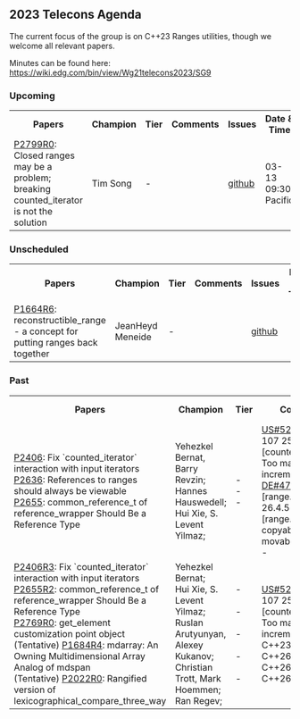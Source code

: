 ## 2023 Telecons Agenda

The current focus of the group is on C++23 Ranges utilities, though we welcome all relevant papers.

Minutes can be found here: https://wiki.edg.com/bin/view/Wg21telecons2023/SG9

### Upcoming

<table>
<tr>
<th>Papers
<th>Champion
<th>Tier
<th>Comments 
<th>Issues
<th>Date & Time

<tr>
  
<td>
<a href="https://www.open-std.org/jtc1/sc22/wg21/docs/papers/2023/p2799r0.html">P2799R0</a>: Closed ranges may be a problem; breaking counted_iterator is not the solution
<td>
  Tim Song
<td>
  -
<td>
<td><a href="http://wg21.link/P2799/github">github</a>
<td>03-13 <br/> 09:30 Pacific

</table>
  
### Unscheduled
  
<table>
<tr>
<th>Papers
<th>Champion
<th>Tier
<th>Comments 
<th>Issues
<th>Date & Time

<tr>
<td><a href="https://isocpp.org/files/papers/P1664R6.html">P1664R6</a>: reconstructible_range - a concept for putting ranges back together
<td>JeanHeyd Meneide
<td>-
<td>
<br/>
<td><a href="http://wg21.link/P1664/github">github</a>
<td>

<!---  
Deffered by LEWG
<br/><a href="https://cplusplus.github.io/LWG/issue3534">LWG3534</a>: ranges::set_intersection and ranges::set_difference algorithm requirements are too strict
<br/><a href="http://wg21.link/LWG3534/github">github</a>
-->

</table>

### Past

<table>
<tr>
<th>Papers
<th>Champion
<th>Tier
<th>Comments 
<th>Issues
<th>Date & Time

<tr>
<td>
<a href="https://raw.githack.com/YehezkelShB/cpp_proposals/P2406R2/P2406-counted-iterator-and-input-iterators.html">P2406</a>: Fix `counted_iterator` interaction with input iterators<br/>
<a href="https://wg21.link/P2636">P2636</a>: References to ranges should always be viewable<br/>
<a href="https://wg21.link/P2655">P2655</a>: common_reference_t of reference_wrapper Should Be a Reference Type<br/>

<td>
Yehezkel Bernat, Barry Revzin;<br/>
Hannes Hauswedell;<br/>
Hui Xie, S. Levent Yilmaz;<br/>
<td>
-<br/>
-<br/>
-

<td>
<a href="https://github.com/cplusplus/nbballot/issues/523">US#523</a>: US 46-107 25.5.7.1 [counted.iterator] Too many iterator increments<br/>
<a href="https://github.com/cplusplus/nbballot/issues/472">DE#472</a>: 26.7.6.1 [range.all.general], 26.4.5 [range.refinements] copyable and movable views<br/>
-

<td>
<a href="https://github.com/cplusplus/nbballot/issues/523">github</a>
<a href="https://github.com/cplusplus/nbballot/issues/472">github</a>
<a href="https://wg21.link/P2655/github">github</a>

<td>01-02<br/> 9:30 Pacific

  
<tr>
  
<td>
<a href="https://isocpp.org/files/papers/P2406R3.html">P2406R3</a>: Fix `counted_iterator` interaction with input iterators
  <br/><a href="https://isocpp.org/files/papers/P2655R2.html">P2655R2</a>: common_reference_t of reference_wrapper Should Be a Reference Type
  <br/><a href="https://www.open-std.org/jtc1/sc22/wg21/docs/papers/2023/p2769r0.html">P2769R0</a>: get_element customization point object
  <br/>(Tentative) <a href="https://www.open-std.org/jtc1/sc22/wg21/docs/papers/2023/p1684r4.html">P1684R4</a>: mdarray: An Owning Multidimensional Array Analog of mdspan
  <br/>(Tentative) <a href="https://isocpp.org/files/papers/P2022R0.pdf">P2022R0</a>: Rangified version of lexicographical_compare_three_way
<td>
  Yehezkel Bernat;
  <br/>Hui Xie, S. Levent Yilmaz;
  <br/>Ruslan Arutyunyan, Alexey Kukanov;
  <br/>Christian Trott, Mark Hoemmen;
  <br/>Ran Regev;
<td>
  -<br/>
  <br/>-<br/>
  <br/>-<br/>
  <br/>-<br/>
  <br/>-<br/>
<td>
  <a href="https://github.com/cplusplus/nbballot/issues/523">US#523</a>: US 46-107 25.5.7.1 [counted.iterator] Too many iterator increments
  <br/>C++23
  <br/>C++26
  <br/>C++26
  <br/>C++26
<td>
  <a href="https://wg21.link/P2406/github">github</a>
  <a href="https://wg21.link/P2655/github">github</a>
  <a href="https://wg21.link/P2769/github">github</a>
  <a href="https://wg21.link/P1684/github">github</a>
  <a href="https://wg21.link/P2022/github">github</a>
<td>02-06 (Issaquah) <br/> 13:00 Pacific

</table>
